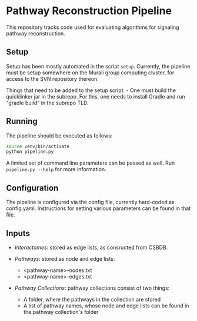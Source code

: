 # Pathway Reconstruction Pipeline 

This repository tracks code used for evaluating algorithms for signaling 
pathway reconstruction.

## Setup

Setup has been mostly automated in the script `setup`. Currently, the pipeline
must be setup somewhere on the Murali group computing cluster, for access to
the SVN repository thereon.

Things that need to be added to the setup script:
    - One must build the quicklinker jar in the subrepo. For this, one needs
      to install Gradle and run "gradle build" in the subrepo TLD. 

## Running

The pipeline should be executed as follows:

```bash
source venv/bin/activate
python pipeline.py
```

A limited set of command line parameters can be passed as well. Run 
`pipeline.py --help` for more information.


## Configuration 

The pipeline is configured via the config file, currently hard-coded as 
config.yaml. Instructions for setting various parameters can be found in that
file.

## Inputs

- *Interactomes*: stored as edge lists, as consructed from CSBDB.

- *Pathways*: stored as node and edge lists:
    - \<pathway-name>-nodes.txt
    - \<pathway-name>-edges.txt

- *Pathway Collections*: pathway collections consist of two things: 
    - A folder, where the pathways in the collection are stored
    - A list of pathway names, whose node and edge lists can be found in the
      pathway collection's folder
